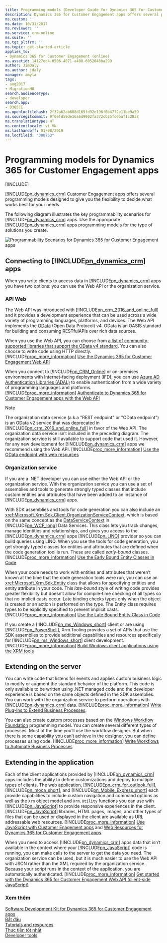 ```yaml
---
title: Programming models (Developer Guide for Dynamics 365 for Customer Engagement apps)| MicrosoftDocs
description: Dynamics 365 for Customer Engagement apps offers several programming models designed to give you the flexibility to decide what works best for your needs.
ms.custom: ''
ms.date: 10/31/2017
ms.reviewer: ''
ms.service: crm-online
ms.suite: ''
ms.tgt_pltfrm: ''
ms.topic: get-started-article
applies_to:
- Dynamics 365 for Customer Engagement (online)
ms.assetid: 14127ed4-0506-4071-a408-6052048ba299
author: JimDaly
ms.author: jdaly
manager: amyla
tags:
- aug2017
- MigrationHO
search.audienceType:
- developer
search.app:
- D365CE
ms.openlocfilehash: 2f32a62ab608d165fd92e196f0b47f2e11be9a59
ms.sourcegitcommit: 9f0efd59de16a6d9902fa372cb25fc0baf1c2838
ms.translationtype: HT
ms.contentlocale: vi-VN
ms.lasthandoff: 01/08/2019
ms.locfileid: "388753"
---
```

# <a name="programming-models-for-dynamics-365-for-customer-engagement-apps"></a>Programming models for Dynamics 365 for Customer Engagement apps

[!INCLUDE[](../includes/cc_applies_to_update_9_0_0.md)]

[!INCLUDE[pn_dynamics_crm](../includes/pn-dynamics-crm.md)] Customer Engagement apps offers several programming models designed to give you the flexibility to decide what works best for your needs.

The following diagram illustrates the key programmability scenarios for [!INCLUDE[pn_dynamics_crm](../includes/pn-dynamics-crm.md)] apps. Use the appropriate [!INCLUDE[pn_dynamics_crm](../includes/pn-dynamics-crm.md)] apps programming models for the type of solutions you create.

![Programmability Scenarios for Dynamics 365 for Customer Engagement apps](media/crm-v8-programmabilityscenarios.png "Programmability Scenarios for Dynamics 365 for Customer Engagement apps")  

<a name="bkmk_ExternalApplications"></a>

## <a name="connecting-to-includepndynamicscrmincludespn-dynamics-crmmd-apps"></a>Connecting to [!INCLUDE[pn_dynamics_crm](../includes/pn-dynamics-crm.md)] apps

 When you write clients to access data in [!INCLUDE[pn_dynamics_crm](../includes/pn-dynamics-crm.md)] apps you have two options: you can use the Web API or the organization service.

<a name="bkmk_webAPI"></a>

### <a name="web-api"></a>API Web
 The Web API was introduced with [!INCLUDE[pn_crm_2016_and_online_full](../includes/pn-crm-2016-and-online-full.md)] and it provides a development experience that can be used across a wide variety of programming languages, platforms, and devices. The Web API implements the [OData](http://odata.org) (Open Data Protocol) v4. OData is an OASIS standard for building and consuming RESTfulAPIs over rich data sources.

 When you use the Web API, you can choose from [a list of community-supported libraries that support the OData v4 standard](http://www.odata.org/libraries/). You can also choose to write code using HTTP directly. [!INCLUDE[proc_more_information](../includes/proc-more-information.md)] [Use the Dynamics 365 for Customer Engagement Web API](use-microsoft-dynamics-365-web-api.md)

 When you connect to [!INCLUDE[pn_CRM_Online](../includes/pn-crm-online.md)] or on-premises environments with Internet-facing deployment (IFD), you can use [Azure AD Authentication Libraries (ADAL)](https://azure.microsoft.com/documentation/articles/active-directory-authentication-libraries/) to enable authentication from a wide variety of programming languages and platforms. [!INCLUDE[proc_more_information](../includes/proc-more-information.md)] [Authenticate to Dynamics 365 for Customer Engagement apps with the Web API](webapi/authenticate-web-api.md)

> [!NOTE]
> The organization data service (a.k.a "REST endpoint" or  "OData endpoint") is an OData v2 service that was deprecated in [!INCLUDE[pn_crm_2016_and_online_full](../includes/pn-crm-2016-and-online-full.md)] in favor of the Web API. The organization data service isn’t included in the preceding diagram. The organization service is still available to support code that used it. However, for any new development for [!INCLUDE[pn_dynamics_crm](../includes/pn-dynamics-crm.md)] apps we recommend using the Web API. [!INCLUDE[proc_more_information](../includes/proc-more-information.md)] [Use the OData endpoint with web resources](https://msdn.microsoft.com/library/gg334279\(v=crm.7\).aspx)

<a name="bkmk_organizationService"></a>

### <a name="organization-service"></a>Organization service
 If you are a .NET developer you can use either the Web API or the organization service. With the organization service you can use a set of assemblies and tools to generate strongly typed classes that include custom entities and attributes that have been added to an instance of [!INCLUDE[pn_dynamics_crm](../includes/pn-dynamics-crm.md)] apps.

 With SDK assemblies and tools for code generation you can also include an <xref:Microsoft.Xrm.Sdk.Client.OrganizationServiceContext>, which is based on the same concept as the [DataServiceContext](https://msdn.microsoft.com/library/cc679618.aspx) in [!INCLUDE[pn_WCF_long](../includes/pn-wcf-long.md)] Data Services. This class lets you track changes, manage identities and relationships, and gives you access to the [!INCLUDE[pn_dynamics_crm](../includes/pn-dynamics-crm.md)] apps [!INCLUDE[pn_LINQ](../includes/pn-linq.md)] provider so you can build queries using LINQ. When you use the tools for code generation, you get strongly typed classes for entities and attributes that are defined when the code generation tool is run. These are called *early-bound* classes. [!INCLUDE[proc_more_information](../includes/proc-more-information.md)] [Use the Early Bound Entity Classes in Code](org-service/use-early-bound-entity-classes-code.md)

 When your code needs to work with entities and attributes that weren’t known at the time that the code generation tools were run, you can use an <xref:Microsoft.Xrm.Sdk.Entity> class that allows for specifying entities and entity attribute in your code. This *late-bound* style of writing code provides greater flexibility but doesn’t allow for compile-time checking of all types so that no implicit casts occur. Late binding checks types only when the object is created or an action is performed on the type. The Entity class requires types to be explicitly specified to prevent implicit casts. [!INCLUDE[proc_more_information](../includes/proc-more-information.md)] [Use the Late Bound Entity Class in Code](org-service/use-late-bound-entity-class-code.md)

 If you create a [!INCLUDE[pn_ms_Windows_short](../includes/pn-ms-windows-short.md)] client or are using [!INCLUDE[pn_PowerShell](../includes/pn-powershell.md)], Xrm.Tooling provides a set of APIs that use the SDK assemblies to provide additional capabilities and resources specifically for [!INCLUDE[pn_ms_Windows_short](../includes/pn-ms-windows-short.md)] client development. [!INCLUDE[proc_more_information](../includes/proc-more-information.md)] [Build Windows client applications using the XRM tools](build-windows-client-applications-xrm-tools.md)

<a name="bkmk_internalLogic"></a>

## <a name="extending-on-the-server"></a>Extending on the server
 You can write code that listens for events and applies custom business logic to modify or augment the standard behavior of the platform. This code is only available to be written using .NET managed code and the developer experience is based on the same objects defined in the SDK assemblies. You can work with the organization service to perform operations with [!INCLUDE[pn_dynamics_crm](../includes/pn-dynamics-crm.md)] data. [!INCLUDE[proc_more_information](../includes/proc-more-information.md)] [Write Plug-Ins to Extend Business Processes](write-plugin-extend-business-processes.md).

 You can also create custom processes based on the [Windows Workflow Foundation](https://msdn.microsoft.com/netframework/aa663328.aspx) programming model. You can create several different types of processes. Most of the time you’ll use the workflow designer. But when there is some capability you can’t achieve in the designer, you can define processes using code. [!INCLUDE[proc_more_information](../includes/proc-more-information.md)] [Write Workflows to Automate Business Processes](automate-business-processes-customer-engagement.md)

<a name="bkmk_applicationExtensions"></a>

## <a name="extending-in-the-application"></a>Extending in the application
 Each of the client applications provided by [!INCLUDE[pn_dynamics_crm](../includes/pn-dynamics-crm.md)] apps includes the ability to define customizations and deploy to multiple types of clients. The web application, [!INCLUDE[pn_crm_for_outlook_full](../includes/pn-crm-for-outlook-full.md)], [!INCLUDE[pn_moca_short](../includes/pn-moca-short.md)], and [!INCLUDE[pn_Mobile_Express_short](../includes/pn-mobile-express-short.md)] each provide capabilities to include custom navigation and command options as well as the `Xrm` object model and `Xrm.Utility` functions you can use with [!INCLUDE[pn_JavaScript](../includes/pn-javascript.md)] to provide responsive experiences in the client. [!INCLUDE[pn_JavaScript](../includes/pn-javascript.md)] libraries, HTML pages, images, and other types of files that can be used or displayed in the client are available as URL addressable web resources. [!INCLUDE[proc_more_information](../includes/proc-more-information.md)] [Use JavaScript with Customer Enagement apps](use-javascript.md) and [Web Resources for Dynamics 365 for Customer Engagement apps](web-resources.md).

 When you need to access [!INCLUDE[pn_dynamics_crm](../includes/pn-dynamics-crm.md)] apps data that isn’t available in the context where your [!INCLUDE[pn_JavaScript](../includes/pn-javascript.md)] code is running, you can make calls to the server to get the data you need. The organization service can be used, but it is much easier to use the Web API with JSON rather than the XML required by the organization service. Because your script runs in the context of the application, you are automatically authenticated. [!INCLUDE[proc_more_information](../includes/proc-more-information.md)] [Get started with the Dynamics 365 for Customer Engagement Web API (client-side JavaScript)](webapi/get-started-web-api-client-side-javascript.md)

### <a name="see-also"></a>Xem thêm
[Software Development Kit for Dynamics 365 for Customer Engagement apps](developer-guide.md)<br />
[Bắt đầu](get-started-sdk.md)<br />
[Tutorials and resources](tutorials-resources-sdk.md)<br />
[Thực tiễn tốt nhất](best-practices-sdk.md)<br />
[Developer tools](developer-tools.md)<br/>